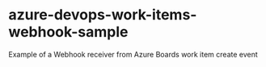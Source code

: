 # azure-devops-work-items-webhook-sample
Example of a Webhook receiver from Azure Boards work item create event
